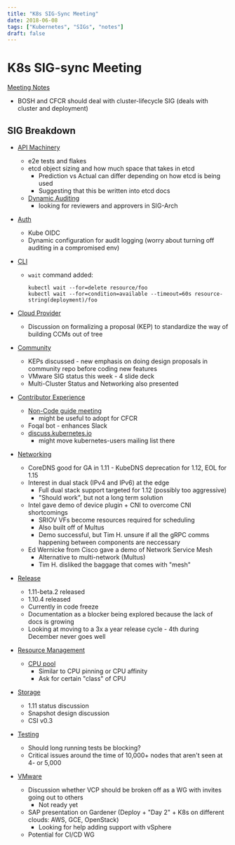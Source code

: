 ```yaml
---
title: "K8s SIG-Sync Meeting"
date: 2018-06-08
tags: ["Kubernetes", "SIGs", "notes"]
draft: false
---
```

# K8s SIG-sync Meeting

[Meeting Notes](https://docs.google.com/document/d/1juMYauhuyeyayGqGlc18z1iISAR3qGqDsiaWQu2NOBw/edit#heading=h.2j9x6mjcxfd7)

* BOSH and CFCR should deal with cluster-lifecycle SIG (deals with cluster and
  deployment)

## SIG Breakdown

* [API Machinery](https://docs.google.com/document/d/1x9RNaaysyO0gXHIr1y50QFbiL1x8OWnk2v3XnrdkT5Y/edit)
  * e2e tests and flakes
  * etcd object sizing and how much space that takes in etcd
    * Prediction vs Actual can differ depending on how etcd is being used
    * Suggesting that this be written into etcd docs
  * [Dynamic Auditing](https://github.com/kubernetes/community/pull/2188/files)
      - looking for reviewers and approvers in SIG-Arch
* [Auth](https://docs.google.com/document/d/1woLGRoONE3EBVx-wTb4pvp4CI7tmLZ6lS26VTbosLKM/edit?usp=sharing)
  * Kube OIDC
  * Dynamic configuration for audit logging (worry about turning off auditing
    in a compromised env)
* [CLI](https://docs.google.com/document/d/1r0YElcXt6G5mOWxwZiXgGu_X6he3F--wKwg-9UBc29I/edit?usp=sharing)
  * `wait` command added:

    ```
    kubectl wait --for=delete resource/foo
    kubectl wait --for=condition=available --timeout=60s resource-string(deployment)/foo
    ```

* [Cloud Provider](https://docs.google.com/document/d/1OZE-ub-v6B8y-GuaWejL-vU_f9jsjBbrim4LtTfxssw/edit#heading=h.w7i4ksrweimp)
  * Discussion on formalizing a proposal (KEP) to standardize the way of building
    CCMs out of tree
* [Community](https://docs.google.com/document/d/1VQDIAB0OqiSjIHI8AWMvSdceWhnz56jNpZrLs6o7NJY/)
  * KEPs discussed - new emphasis on doing design proposals in community repo
    before coding new features
  * VMware SIG status this week - 4 slide deck
  * Multi-Cluster Status and Networking also presented
* [Contributor Experience](https://goo.gl/fTqjwb)
  * [Non-Code guide meeting](https://docs.google.com/document/d/1gdFWfkrapQclZ4-z4Lx2JwqKsJjXXUOVoLhBzZiZgSk/edit?usp=sharing)
      - might be useful to adopt for CFCR
  * Foqal bot - enhances Slack
  * [discuss.kubernetes.io](https://discuss.kubernetes.io)
      - might move kubernetes-users mailing list there
* [Networking](https://docs.google.com/document/d/1_w77-zG_Xj0zYvEMfQZTQ-wPP4kXkpGD8smVtW_qqWM/edit)
  * CoreDNS good for GA in 1.11 - KubeDNS deprecation for 1.12, EOL for 1.15
  * Interest in dual stack (IPv4 and IPv6) at the edge
      - Full dual stack support targeted for 1.12 (possibly too aggressive)
      - "Should work", but not a long term solution
  * Intel gave demo of device plugin + CNI to overcome CNI shortcomings
      - SRIOV VFs become resources required for scheduling
      - Also built off of Multus
      - Demo successful, but Tim H. unsure if all the gRPC comms happening between
      components are neccessary
  * Ed Wernicke from Cisco gave a demo of Network Service Mesh
      - Alternative to multi-network (Multus)
      - Tim H. disliked the baggage that comes with "mesh"
* [Release](https://docs.google.com/document/d/1nTywSCM9h-GE360PTRw71vvPMmzt74PloXuhG9znptM/edit)
  * 1.11-beta.2 released
  * 1.10.4 released
  * Currently in code freeze
  * Documentation as a blocker being explored because the lack of docs is growing
  * Looking at moving to a 3x a year release cycle - 4th during December never goes
    well
* [Resource Management](https://github.com/kubernetes/community/tree/master/wg-resource-management)
  * [CPU pool](https://docs.google.com/document/d/1gdFWfkrapQclZ4-z4Lx2JwqKsJjXXUOVoLhBzZiZgSk/edit?usp=sharing)
      - Similar to CPU pinning or CPU affinity
      - Ask for certain "class" of CPU
* [Storage](https://docs.google.com/document/d/1-8KEG8AjAgKznS9NFm3qWqkGyCHmvU6HVl0sk5hwoAE/edit?usp=sharing)
  * 1.11 status discussion
  * Snapshot design discussion
  * CSI v0.3
* [Testing](https://goo.gl/WULgHT)
  * Should long running tests be blocking?
  * Critical issues around the time of 10,000+ nodes that aren't seen at 4- or 5,000
* [VMware](https://docs.google.com/document/d/1RV0nVtlPoAtM0DQwNYxYCC9lHfiHpTNatyv4bek6XtA/edit)
  * Discussion whether VCP should be broken off as a WG with invites going out to others
      - Not ready yet
  * SAP presentation on Gardener (Deploy + "Day 2" + K8s on different clouds:
    AWS, GCE, OpenStack)
      - Looking for help adding support with vSphere
  * Potential for CI/CD WG
